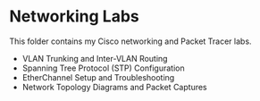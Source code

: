 # Networking Labs

This folder contains my Cisco networking and Packet Tracer labs.

- VLAN Trunking and Inter-VLAN Routing  
- Spanning Tree Protocol (STP) Configuration  
- EtherChannel Setup and Troubleshooting  
- Network Topology Diagrams and Packet Captures  
